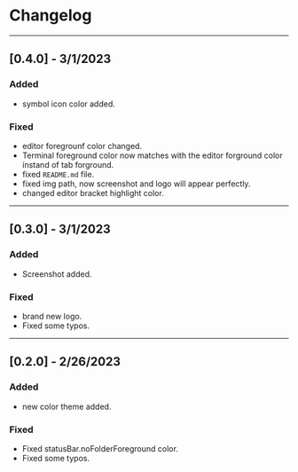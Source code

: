 # Changelog


---------------------------
## [0.4.0] - 3/1/2023

### Added
* symbol icon color added.
### Fixed
* editor foregrounf color changed.
* Terminal foreground color now matches with the editor forground color instand of tab forground.
* fixed `README.md` file.
* fixed img path, now screenshot and logo will appear perfectly.
* changed editor bracket highlight color.


---------------------------
## [0.3.0] - 3/1/2023

### Added
* Screenshot added.
### Fixed
* brand new logo.
* Fixed some typos.


---------------------------
## [0.2.0] - 2/26/2023

### Added
* new color theme added.
### Fixed
* Fixed statusBar.noFolderForeground color.
* Fixed some typos.